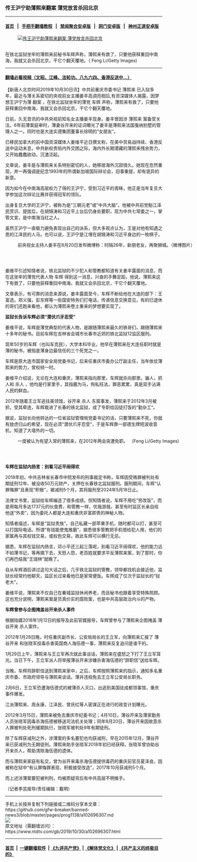 ### 传王沪宁助薄熙来翻案 薄党放言杀回北京
------------------------

#### [首页](https://github.com/gfw-breaker/banned-news3/blob/master/README.md) &nbsp;&nbsp;|&nbsp;&nbsp; [手把手翻墙教程](https://github.com/gfw-breaker/guides/wiki) &nbsp;&nbsp;|&nbsp;&nbsp; [禁闻聚合安卓版](https://github.com/gfw-breaker/bn-android) &nbsp;&nbsp;|&nbsp;&nbsp; [网门安卓版](https://github.com/oGate2/oGate) &nbsp;&nbsp;|&nbsp;&nbsp; [神州正道安卓版](https://github.com/SzzdOgate/update) 



<div><div class="featured_image">
 <a href="https://i.ntdtv.com/assets/uploads/2019/10/GettyImages-140616087.jpg" target="_blank">
  <figure>
   <img alt="传王沪宁助薄熙来翻案 薄党放言杀回北京" src="https://i.ntdtv.com/assets/uploads/2019/10/GettyImages-140616087-800x450.jpg"/>
  </figure><br/>
 </a>
 <span class="caption">
  在铁北监狱坐牢的薄熙来前秘书车辉声称，薄熙来有救了，只要他获释重回中南海，我就又会杀回北京，干它个翻天覆地。（ Feng Li/Getty Images)
 </span>
</div>
</div><hr/>

#### [翻墙必看视频（文昭、江峰、法轮功、八九六四、香港反送中...）](https://github.com/gfw-breaker/banned-news3/blob/master/pages/links.md)

<div><div class="post_content" itemprop="articleBody">
 <p>
  【新唐人北京时间2019年10月30日讯】中共前重庆市委书记
  <ok href="https://www.ntdtv.com/gb/薄熙来.htm">
   薄熙来
  </ok>
  已入狱多年，最近与薄关系密切的央视前女主播姜丰高调亮相后,有资深媒体人揭露，因梦想王沪宁为薄
  <ok href="https://www.ntdtv.com/gb/翻案.htm">
   翻案
  </ok>
  ，在铁北监狱坐牢的薄党
  <ok href="https://www.ntdtv.com/gb/车辉.htm">
   车辉
  </ok>
  声称，薄熙来有救了，只要他获释重回中南海，我就又会杀回北京，干它个翻天覆地。
 </p>
 <p>
  日前，久无音讯的中共央视前知名女主播姜丰现身。姜丰曾因涉
  <ok href="https://www.ntdtv.com/gb/薄熙来.htm">
   薄熙来
  </ok>
  案备受关注。6年前薄案庭审时，薄妻谷开来的证词曝光了姜丰是薄熙来法国戛纳别墅的管理人之一。同时也是大连实德集团董事长徐明的“女朋友”。
 </p>
 <p>
  已移民加拿大的前中国资深媒体人姜维平近日撰文称，在美中贸易战持续、香港反送中运动未息，中共新权贵陷内外交困之际，海内外长期潜藏的薄熙来残余势力，又开始蠢蠢欲动，沉渣泛起。
 </p>
 <p>
  文章说，姜丰是与薄熙来关系特别密切的人，她移居海外沉寂很久。她现在忽然重现，并一再强调是纪念1993年的所谓新加坡国际辩论会，旧事重提，却有诡异的新意。
 </p>
 <p>
  因为如今在中南海高层权力了得的王沪宁，受到习近平的青睐，他正是当年复旦大学参加这次辩论比赛并获得冠军的领队。
 </p>
 <p>
  出身复旦大学的王沪宁，被称为是“三朝元老”或“中共大脑”。他被中共前党魁江泽民赏识、提拔后，在胡锦涛和习近平上台后仍身处要职，现为中共七常委之一，掌管文宣，是中南海当红之人。
 </p>
 <p>
  虽然王沪宁一直极力避免表现出自己的派系，但大多观点认为，王是对他有知遇之恩的江泽民的人马。也可以说，王沪宁是江埋在胡锦涛和习近平身边的一枚棋子。
 </p>
 <figure class="wp-caption alignnone" id="attachment_102649018" style="width: 600px">
  <ok href="https://i.ntdtv.com/assets/uploads/2019/08/CiXsN2krcFuC25Iw8ekP1KgaL8xDXsmhork9RaK5PUU.jpg">
   <img alt="" class="size-medium wp-image-102649018" src="https://i.ntdtv.com/assets/uploads/2019/08/CiXsN2krcFuC25Iw8ekP1KgaL8xDXsmhork9RaK5PUU-600x338.jpg"/>
  </ok>
  <br/><figcaption class="wp-caption-text">
   前央视女主持人姜丰在8月20日发布微博称：时隔26年，新朋老友，再聚狮城。（微博图片）
  </figcaption><br/>
 </figure><br/>
 <p>
  姜维平引述知情者说，铁北监狱的不少犯人和管教都知道有关姜丰露面的消息，而在这坐牢的薄党代表人物
  <ok href="https://www.ntdtv.com/gb/车辉.htm">
   车辉
  </ok>
  得到这一消息，兴奋的手舞足蹈，他说，薄熙来这下有救了，只要他获释重回中南海，我就又会杀回北京，干它个翻天覆地。
 </p>
 <p>
  文章表示，有可靠的消息来源说，姜丰露面至今，车辉不断给他在大连的部下：王富选，郑义强，彭东辉等一些国安特务们打电话，传递信息交换意见，有的已退休的哥们还跑来看他，都认为薄熙来卷土重来的梦想要实现了。
 </p>
 <p>
  <strong>
   监狱长告诉车辉必须“潜伏爪牙忍受”
  </strong>
 </p>
 <p>
  姜维平说，车辉是薄党典型的代表人物，是跟随薄熙来最久的铁哥们，跟随薄熙来十多年的秘书。目前车辉在吉林省会城市长春市近郊的铁北监狱12监区服刑。
 </p>
 <p>
  现年50岁的车辉（也叫车克民），大学本科毕业，他早在薄熙来在大连任职时就是薄的秘书，被指是薄身边最信任的三个死党之一。
 </p>
 <p>
  车辉是原大连市国家安全局党委书记，后来任重庆市委办公厅副主任，当年依仗薄熙来的势力，曾权倾一时。
 </p>
 <p>
  姜维平介绍说，无论在大连和重庆，薄熙来指向那里，车辉就杀向那里。骗人，抓人和
  <ok href="https://www.ntdtv.com/gb/杀人.htm">
   杀人
  </ok>
  ，他均是行家里手，其指鹿为马，徇私枉法，罪恶累累，真是双手沾满人民的鲜血。
 </p>
 <p>
  2012年随着王立军逃往美领馆，谷开来
  <ok href="https://www.ntdtv.com/gb/杀人.htm">
   杀人
  </ok>
  东窗事发，薄熙来于2012年3月被抓，受其牵连，车辉栽进了长春的铁北监狱，成了专职给囚徒打饭的“勤杂工”。
 </p>
 <p>
  据说，监狱长向他转达的一位省监狱管理局党委书记的话，只要薄熙来不死，你就有放虎归山的希望，现在必须“潜伏爪牙忍受”，于是车辉靠一部德生牌短波收音机，知道了大墙外的一切。
 </p>
 <figure class="wp-caption alignnone" id="attachment_102563846" style="width: 600px">
  <ok href="https://i.ntdtv.com/assets/uploads/2019/04/GettyImages-181510632-1.jpg">
   <img alt="" class="size-medium wp-image-102563846" src="https://i.ntdtv.com/assets/uploads/2019/04/GettyImages-181510632-1-600x319.jpg"/>
  </ok>
  <br/><figcaption class="wp-caption-text">
   一度被认为有望入常的薄熙来，在2012年两会突遭免职。 （Feng Li/Getty Images)
  </figcaption><br/>
 </figure><br/>
 <p>
  <strong>
   车辉在监狱内扬言：别看习近平闹得欢
  </strong>
 </p>
 <p>
  2018年初，中共吉林省长春市中院发布的刑事裁定书称，车辉因受贿罪被判处有期徒刑12年、被没收50万元财产，关押在长春铁北监狱服刑。服刑期间，车辉“认罪悔罪”且表现“积极”，被减刑5个月，其将服刑至2024年5月18日止。
 </p>
 <p>
  法律文书里，监狱给车辉编造了很多成绩。但知情者说，车辉不用吃“劳改饭”，而是用每月多达1737元的伙食费，和管教一样，优哉游哉，甚至有时监区长亲自给他送“外卖”，因为委托人都是大连和重庆非富即贵的神秘人物。
 </p>
 <p>
  知情者描述，车辉是“监狱贵族”，自己私藏一部苹果手机，随时都可以打，甚至可以打国际电话。所谓“有钱能使鬼推磨”，据悉很多管教把手机借给犯人用，他们的家属再与其权钱交易，或权色交易，故此车辉可以横行无忌。
 </p>
 <p>
  据悉，车辉在监狱内扬言，邓小平还三起三落呢，别看习近平闹得欢，他的能力远不如薄书记，等再搞下去，天怒人怨，老百姓就要求平反薄熙来案，到了那时，你们再巴结我“王瑞林”就晚了。
 </p>
 <p>
  自从车辉酒后讲过这句大话之后，几乎铁北监狱的管教，领导都找机会接近他，监狱长经常约他聊天，监区长过来看他已是家常便饭。车辉成了仅次于监狱长的“狱老大”。
 </p>
 <p>
  姜维平说，薄熙来不仅自己在秦城监狱休闲养老，而且秘书也跟着享受特殊照顾。这也充分说明，薄熙来案是货真价实的腐败案，也是中共高层政治内斗的产物。
 </p>
 <p>
  <strong>
   车辉曾参与企图掩盖谷开来杀人事件
  </strong>
 </p>
 <p>
  根据陆媒2018年1月12日的报导及此前官媒报导，车辉曾参与了薄熙来企图掩盖
  <ok href="https://www.ntdtv.com/gb/薄谷开来.htm">
   薄谷开来
  </ok>
  杀人案件。
 </p>
 <p>
  2012年1月28日晚，时任重庆副市长、公安局局长的王立军，向薄熙来汇报了
  <ok href="https://www.ntdtv.com/gb/薄谷开来.htm">
   薄谷开来
  </ok>
  和张晓军投毒杀害英国商人海伍德一事，薄熙来反复追问是谁干的。
 </p>
 <p>
  1月29日上午，薄熙来与王立军再次就此事谈话，薄熙来在盛怒之下打了王立军耳光。当日下午，王立军派人将举报薄谷开来涉嫌杀害海伍德的“辞职信”送给车辉。
 </p>
 <p>
  当晚，车辉将辞职信送到薄熙来家中，之后，车辉按照薄熙来的指示，通知多名重庆市委、市政府领导与薄熙来谈话。薄并违规免去王立军公安局长职务。
 </p>
 <p>
  2月6日，王立军恐遭海伍德式的被薄杀人灭口，出逃到美国驻成都领事馆，重庆事件爆发。
 </p>
 <p>
  江派薄熙来、周永康、江泽民、曾庆红等人密谋正在进行的政变计划曝光。
 </p>
 <p>
  2012年3月15日，薄熙来被免去重庆市纪委书记；4月10日，薄谷开来及薄家勤务人员张晓军因毒杀海伍德被移送司法机关处理；同年8月20日，薄谷开来因故意杀人罪被判处死刑缓期执行，张晓军被判处9年有期徒刑。
 </p>
 <p>
  除了车辉获减刑之外，涉薄案的多名要犯也均获减刑，早在2015年12月，薄谷开来已获减刑为无期徒刑。薄熙来助手张晓军2018年初已经获释。张晓军曾协助谷开来杀人，帮助清除海伍德的遗体。
 </p>
 <p>
  而与薄熙来家庭有私交，曾为谷开来毒杀海伍德提供毒药的重庆前官员夏泽良，因被称在狱中“有认罪悔罪表现、积极接受改造”，2017年10月获减刑5个月。
 </p>
 <p>
  而上述涉薄案要犯被判刑，均被质疑背后有中共高层不明推手。
 </p>
 <p>
  （记者李芸报导/责任编辑：戴明）
 </p>
 <div class="single_ad">
 </div>
</div>
</div>
<hr/>
手机上长按并复制下列链接或二维码分享本文章：<br/>
https://github.com/gfw-breaker/banned-news3/blob/master/pages/prog1138/a102696307.md <br/>
<a href='https://github.com/gfw-breaker/banned-news3/blob/master/pages/prog1138/a102696307.md'><img src='https://github.com/gfw-breaker/banned-news3/blob/master/pages/prog1138/a102696307.md.png'/></a> <br/>
原文地址（需翻墙访问）：https://www.ntdtv.com/gb/2019/10/30/a102696307.html


------------------------
#### [首页](https://github.com/gfw-breaker/banned-news3/blob/master/README.md) &nbsp;|&nbsp; [一键翻墙软件](https://github.com/gfw-breaker/nogfw/blob/master/README.md) &nbsp;| [《九评共产党》](https://github.com/gfw-breaker/9ping.md/blob/master/README.md#九评之一评共产党是什么) | [《解体党文化》](https://github.com/gfw-breaker/jtdwh.md/blob/master/README.md) | [《共产主义的终极目的》](https://github.com/gfw-breaker/gczydzjmd.md/blob/master/README.md)


<img src='http://gfw-breaker.win/banned-news3/pages/prog1138/a102696307.md' width='0px' height='0px'/>